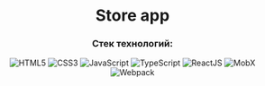 <div align="center">

# Store app

[//]: # (### Store app)
<div align="start">

[//]: # (```sh)

[//]: # ($ css-animation)

[//]: # ($ сменой темы)

[//]: # ($ и другими интересными функционалами)

[//]: # (```)

</div>

### Стек технологий:
![HTML5](https://img.shields.io/badge/-HTML5-A9A9A9?style=for-the-badge&logo=HTML5)
![CSS3](https://img.shields.io/badge/-SCSS-4B0082?style=for-the-badge&logo=CSS3)
![JavaScript](https://img.shields.io/badge/-JavaScript-8B0000?style=for-the-badge&logo=javascript)
![TypeScript](https://img.shields.io/badge/-TypeScript-000066?style=for-the-badge&logo=typescript)
![ReactJS](https://img.shields.io/badge/-ReactJS-4682B4?style=for-the-badge&logo=React)
![MobX](https://img.shields.io/badge/-MobX-D2691E?style=for-the-badge&logo=MobX)
![Webpack](https://img.shields.io/badge/-Webpack-4169E1?style=for-the-badge&logo=Webpack)

</div>
  
